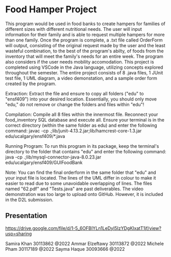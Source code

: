 # Food Hamper Project

This program would be used in food banks to create hampers for families of different sizes 
with different nutritional needs. The user will input information for their family and is able
to request multiple hampers for more than one family. Once the program is complete, a .txt file
called OrderForm will output, consisting of the original request made by the user and the least 
wasteful combination, to the best of the program's abilty, of foods from the inventory that will
meet the family's needs for an entire week. The program also considers if the user needs mobility 
accomodation. This project is completed using VSCode in the Java language, utilizing concepts 
explored throughout the semester. The entire project consists of 8 .java files, 1 JUnit test file,
1 UML diagram, a video demonstation, and a sample order form created by the program. 

Extraction:
	Extract the file and ensure to copy all folders ("edu" to "ensf409")
	into your desired location.
	Essentially, you should only move "edu," do not remove or change the 
	folders and files within "edu"!

Compilation: 
	Compile all 8 files within the innermost file. Reconnect your food_inventory
	SQL database and execute all. Ensure your terminal is in
	the correct directory (within the same folder as edu) and enter the following command:
	javac -cp .;lib/junit-4.13.2.jar;lib/hamcrest-core-1.3.jar edu/ucalgary/ensf409/*.java

Running Program:
	To run this program in its package, keep the terminal's directory to
	the folder that contains "edu" and enter the following command:
	java -cp .;lib/mysql-connector-java-8.0.23.jar edu/ucalgary/ensf409/GUIFoodBank

Note: You can find the final orderform in the same folder that "edu" and your input 
file is located. The lines of the UML differ in colour to make it easier to read due to some 
unavoidable overlapping of lines. The files named "62.pdf" and "Tests.java" are past deliverables. 
The video demonstration was too large to upload onto GitHub. However, it is included in the D2L 
submission. 

## Presentation
https://drive.google.com/file/d/1-5_6OFBIYLn1LeDyI5IzYDgKIxatT1jf/view?usp=sharing

Samira Khan 30113862 @2022
Ammar Elzeftawy 30113872 @2022
Michele Pham 30117189 @2022
Sayma Haque 30093666 @2022

